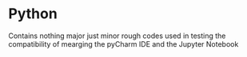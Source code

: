 # Python
Contains nothing  major just minor rough codes used in testing the compatibility of mearging the pyCharm IDE and the Jupyter Notebook
